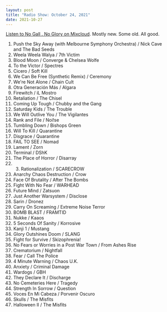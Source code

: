 ```yaml
---
layout: post
title: "Radio Show: October 24, 2021"
date: 2021-10-27
---
```


[Listen to No Gall . No Glory on Mixcloud](https://www.mixcloud.com/jimshreds/october-24-2021-no-gall-no-glory-wkdu-917fm-philadelphia/). Mostly new. Some old. All good.

1. Push the Sky Away (with Melbourne Symphony Orchestra) / Nick Cave and The Bad Seeds
2. Weela Weela Walya / 7th Victim
3. Blood Moon / Converge & Chelsea Wolfe
4. To the Victor / Spectres
5. Cicero / Soft Kill
6. We Can Be Free (Synthetic Remix) / Ceremony
7. We're Not Alone / Chain Cult
8. Otra Generación Más / Algara
9. Firewitch / iL Mostro
10. Retaliation / The Chisel
11. Coming Up Tough / Chubby and the Gang
12. Saturday Kids / The Trouble
13. We Will Outlive You / The Vigilantes
14. Rank and File / Noi!se
15. Tumbling Down / Bishops Green
16. Will To Kill / Quarantine
17. Disgrace / Quarantine
18. FAIL TO SEE / Nomad
19. Lament / Zorn
20. Terminal / DShK
21. The Place of Horror / Disarray
22. 3. Rationalization / SCARECROW
23. Anarchy Chaos Destruction / Crow
24. Face Of Brutality / After The Bombs
25. Fight With No Fear / WARHEAD
26. Future Mind / Zatsuon
27. Just Another Warsystem / Disclose
28. Sarin / Dronez
29. Carry On Screaming / Extreme Noise Terror
30. BOMB BLAST / FRAMTID
31. Nukke / Kaaos
32. 5 Seconds Of Sanity / Korrosive
33. Kanji 1 / Mustang
34. Glory Outshines Doom / SLANG
35. Fight for Survive / Skizophrenia!
36. No Fears or Worries in a Post War Town / From Ashes Rise
37. Crematorium / Nightfall
38. Fear / Call The Police
39. 4 Minute Warning / Chaos U.K.
40. Anxiety / Criminal Damage
41. Wardogs / GBH
42. They Declare It / Discharge
43. No Cemeteries Here / Tragedy
44. Strength In Sorrow / Question
45. Voces En Mi Cabeza / Porvenir Oscuro
46. Skulls / The Misfits
47. Halloween II / The Misfits
